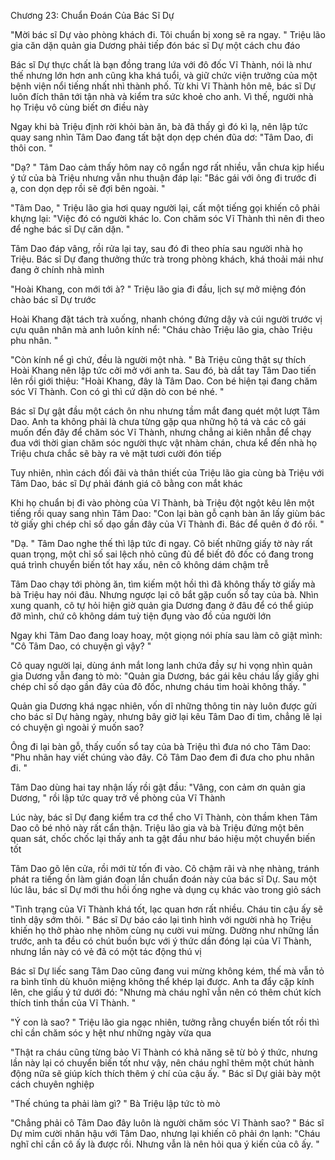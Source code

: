 




Chương 23: Chuẩn Đoán Của Bác Sĩ Dự

"Mời bác sĩ Dự vào phòng khách đi. Tôi chuẩn bị xong sẽ ra ngay. " Triệu lão gia căn dặn quản gia Dương phải tiếp đón bác sĩ Dự một cách chu đáo

Bác sĩ Dự thực chất là bạn đồng trang lứa với đô đốc Vĩ Thành, nói là như thế nhưng lớn hơn anh cũng kha khá tuổi, và giữ chức viện trưởng của một bệnh viện nổi tiếng nhất nhì thành phố. Từ khi Vĩ Thành hôn mê, bác sĩ Dự luôn đích thân tới tận nhà và kiểm tra sức khoẻ cho anh. Vì thế, người nhà họ Triệu vô cùng biết ơn điều này

Ngay khi bà Triệu định rời khỏi bàn ăn, bà đã thấy gì đó kì lạ, nên lập tức quay sang nhìn Tâm Dao đang tất bật dọn dẹp chén đũa dơ: "Tâm Dao, đi thôi con. "

"Dạ? " Tâm Dao cảm thấy hôm nay cô ngẩn ngơ rất nhiều, vẫn chưa kịp hiểu ý tứ của bà Triệu nhưng vẫn nhu thuận đáp lại: "Bác gái với ông đi trước đi ạ, con dọn dẹp rồi sẽ đợi bên ngoài. "

"Tâm Dao, " Triệu lão gia hơi quay người lại, cất một tiếng gọi khiến cô phải khựng lại: "Việc đó có người khác lo. Con chăm sóc Vĩ Thành thì nên đi theo để nghe bác sĩ Dự căn dặn. "

Tâm Dao đáp vâng, rồi rửa lại tay, sau đó đi theo phía sau người nhà họ Triệu. Bác sĩ Dự đang thưởng thức trà trong phòng khách, khá thoải mái như đang ở chính nhà mình

"Hoài Khang, con mới tới à? " Triệu lão gia đi đầu, lịch sự mở miệng đón chào bác sĩ Dự trước

Hoài Khang đặt tách trà xuống, nhanh chóng đứng dậy và cúi người trước vị cựu quân nhân mà anh luôn kính nể: "Cháu chào Triệu lão gia, chào Triệu phu nhân. "

"Còn kính nể gì chứ, đều là người một nhà. " Bà Triệu cũng thật sự thích Hoài Khang nên lập tức cởi mở với anh ta. Sau đó, bà dắt tay Tâm Dao tiến lên rồi giới thiệu: "Hoài Khang, đây là Tâm Dao. Con bé hiện tại đang chăm sóc Vĩ Thành. Con có gì thì cứ dặn dò con bé nhé. "

Bác sĩ Dự gật đầu một cách ôn nhu nhưng tầm mắt đang quét một lượt Tâm Dao. Anh ta không phải là chưa từng gặp qua những hộ tá và các cô gái muốn đến đây để chăm sóc Vĩ Thành, nhưng chẳng ai kiên nhẫn để chạy đua với thời gian chăm sóc người thực vật nhàm chán, chưa kể đến nhà họ Triệu chưa chắc sẽ bày ra vẻ mặt tươi cười đón tiếp

Tuy nhiên, nhìn cách đối đãi và thân thiết của Triệu lão gia cùng bà Triệu với Tâm Dao, bác sĩ Dự phải đánh giá cô bằng con mắt khác

Khi họ chuẩn bị đi vào phòng của Vĩ Thành, bà Triệu đột ngột kêu lên một tiếng rồi quay sang nhìn Tâm Dao: "Con lại bàn gỗ cạnh bàn ăn lấy giùm bác tờ giấy ghi chép chỉ số dạo gần đây của Vĩ Thành đi. Bác để quên ở đó rồi. "

"Dạ. " Tâm Dao nghe thế thì lập tức đi ngay. Cô biết những giấy tờ này rất quan trọng, một chỉ số sai lệch nhỏ cũng đủ để biết đô đốc có đang trong quá trình chuyển biến tốt hay xấu, nên cô không dám chậm trễ

Tâm Dao chạy tới phòng ăn, tìm kiếm một hồi thì đã không thấy tờ giấy mà bà Triệu hay nói đâu. Nhưng ngược lại cô bắt gặp cuốn sổ tay của bà. Nhìn xung quanh, cô tự hỏi hiện giờ quản gia Dương đang ở đâu để có thể giúp đỡ mình, chứ cô không dám tuỳ tiện đụng vào đồ của người lớn


Ngay khi Tâm Dao đang loay hoay, một giọng nói phía sau làm cô giật mình: "Cô Tâm Dao, có chuyện gì vậy? "

Cô quay người lại, dùng ánh mắt long lanh chứa đầy sự hi vọng nhìn quản gia Dương vẫn đang tò mò: "Quản gia Dương, bác gái kêu cháu lấy giấy ghi chép chỉ số dạo gần đây của đô đốc, nhưng cháu tìm hoài không thấy. "

Quản gia Dương khá ngạc nhiên, vốn dĩ những thông tin này luôn được gửi cho bác sĩ Dự hàng ngày, nhưng bây giờ lại kêu Tâm Dao đi tìm, chẳng lẽ lại có chuyện gì ngoài ý muốn sao?

Ông đi lại bàn gỗ, thấy cuốn sổ tay của bà Triệu thì đưa nó cho Tâm Dao: "Phu nhân hay viết chúng vào đây. Cô Tâm Dao đem đi đưa cho phu nhân đi. "

Tâm Dao dùng hai tay nhận lấy rồi gật đầu: "Vâng, con cảm ơn quản gia Dương, " rồi lập tức quay trở về phòng của Vĩ Thành

Lúc này, bác sĩ Dự đang kiểm tra cơ thể cho Vĩ Thành, còn thầm khen Tâm Dao cô bé nhỏ này rất cẩn thận. Triệu lão gia và bà Triệu đứng một bên quan sát, chốc chốc lại thấy anh ta gật đầu như báo hiệu một chuyển biến tốt

Tâm Dao gõ lên cửa, rồi mới từ tốn đi vào. Cô chậm rãi và nhẹ nhàng, tránh phát ra tiếng ồn làm gián đoạn lần chuẩn đoán này của bác sĩ Dự. Sau một lúc lâu, bác sĩ Dự mới thu hồi ống nghe và dụng cụ khác vào trong giỏ sách

"Tình trạng của Vĩ Thành khá tốt, lạc quan hơn rất nhiều. Cháu tin cậu ấy sẽ tỉnh dậy sớm thôi. " Bác sĩ Dự báo cáo lại tình hình với người nhà họ Triệu khiến họ thở phào nhẹ nhõm cùng nụ cười vui mừng. Dường như những lần trước, anh ta đều có chút buồn bực với ý thức dần đóng lại của Vĩ Thành, nhưng lần này có vẻ đã có một tác động thú vị

Bác sĩ Dự liếc sang Tâm Dao cũng đang vui mừng không kém, thế mà vẫn tỏ ra bình tĩnh dù khuôn miệng không thể khép lại được. Anh ta đẩy cặp kính lên, che giấu ý tứ dưới đó: "Nhưng mà cháu nghĩ vẫn nên có thêm chút kích thích tinh thần của Vĩ Thành. "

"Ý con là sao? " Triệu lão gia ngạc nhiên, tưởng rằng chuyển biến tốt rồi thì chỉ cần chăm sóc y hệt như những ngày vừa qua

"Thật ra cháu cũng từng bảo Vĩ Thành có khả năng sẽ từ bỏ ý thức, nhưng lần này lại có chuyển biến tốt như vậy, nên cháu nghĩ thêm một chút hành động nữa sẽ giúp kích thích thêm ý chí của cậu ấy. " Bác sĩ Dự giải bày một cách chuyên nghiệp

"Thế chúng ta phải làm gì? " Bà Triệu lập tức tò mò

"Chẳng phải cô Tâm Dao đây luôn là người chăm sóc Vĩ Thành sao? " Bác sĩ Dự mỉm cười nhân hậu với Tâm Dao, nhưng lại khiến cô phải ớn lạnh: "Cháu nghĩ chỉ cần cô ấy là được rồi. Nhưng vẫn là nên hỏi qua ý kiến của cô ấy. "




